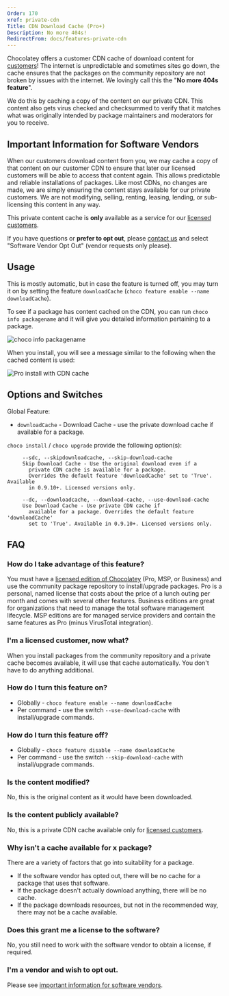 ```yaml
---
Order: 170
xref: private-cdn
Title: CDN Download Cache (Pro+)
Description: No more 404s!
RedirectFrom: docs/features-private-cdn
---
```


Chocolatey offers a customer CDN cache of download content for [customers](https://chocolatey.org/pricing)! The internet is unpredictable and sometimes sites go down, the cache ensures that the packages on the community repository are not broken by issues with the internet. We lovingly call this the "**No more 404s feature**".

We do this by caching a copy of the content on our private CDN. This content also gets virus checked and checksummed to verify that it matches what was originally intended by package maintainers and moderators for you to receive.

## Important Information for Software Vendors

When our customers download content from you, we may cache a copy of that content on our customer CDN to ensure that later our licensed customers will be able to access that content again. This allows predictable and reliable installations of packages. Like most CDNs, no changes are made, we are simply ensuring the content stays available for our private customers. We are not modifying, selling, renting, leasing, lending, or sub-licensing this content in any way.

This private content cache is **only** available as a service for our [licensed customers](https://chocolatey.org/pricing).

If you have questions or **prefer to opt out**, please [contact us](https://chocolatey.org/contact) and select "Software Vendor Opt Out" (vendor requests only please).

## Usage

This is mostly automatic, but in case the feature is turned off, you may turn it on by setting the feature `downloadCache` (`choco feature enable --name downloadCache`).

To see if a package has content cached on the CDN, you can run `choco info packagename` and it will give you detailed information pertaining to a package.

![choco info packagename](/assets/images/choco_info_cached.png)

When you install, you will see a message similar to the following when the cached content is used:

![Pro install with CDN cache](/assets/images/choco_install_cached.png)

## Options and Switches

Global Feature:

* `downloadCache` - Download Cache - use the private download cache if available for a package.


`choco install` / `choco upgrade` provide the following option(s):

~~~
     --sdc, --skipdownloadcache, --skip-download-cache
     Skip Download Cache - Use the original download even if a
       private CDN cache is available for a package.
       Overrides the default feature 'downloadCache' set to 'True'. Available
       in 0.9.10+. Licensed versions only.

     --dc, --downloadcache, --download-cache, --use-download-cache
     Use Download Cache - Use private CDN cache if
       available for a package. Overrides the default feature 'downloadCache'
       set to 'True'. Available in 0.9.10+. Licensed versions only.
~~~

## FAQ

### How do I take advantage of this feature?

You must have a [licensed edition of Chocolatey](https://chocolatey.org/pricing) (Pro, MSP, or Business) and use the community package repository to install/upgrade packages. Pro is a personal, named license that costs about the price of a lunch outing per month and comes with several other features. Business editions are great for organizations that need to manage the total software management lifecycle. MSP editions are for managed service providers and contain the same features as Pro (minus VirusTotal integration).

### I'm a licensed customer, now what?

When you install packages from the community repository and a private cache becomes available, it will use that cache automatically. You don't have to do anything additional.

### How do I turn this feature on?

* Globally - `choco feature enable --name downloadCache`
* Per command - use the switch `--use-download-cache` with install/upgrade commands.

### How do I turn this feature off?

* Globally - `choco feature disable --name downloadCache`
* Per command - use the switch `--skip-download-cache` with install/upgrade commands.

### Is the content modified?

No, this is the original content as it would have been downloaded.

### Is the content publicly available?

No, this is a private CDN cache available only for [licensed customers](https://chocolatey.org/pricing).

### Why isn't a cache available for x package?

There are a variety of factors that go into suitability for a package.

* If the software vendor has opted out, there will be no cache for a package that uses that software.
* If the package doesn't actually download anything, there will be no cache.
* If the package downloads resources, but not in the recommended way, there may not be a cache available.

### Does this grant me a license to the software?

No, you still need to work with the software vendor to obtain a license, if required.

### I'm a vendor and wish to opt out.

Please see [important information for software vendors](#important-information-for-software-vendors).
